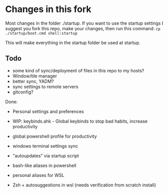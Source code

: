 # Changes in this fork

Most changes in the folder ./startup.
If you want to use the startup settings I suggest you fork this repo, make your changes, then run this command:
`cp ./startup/boot.cmd shell:startup`

This will make everything in the startup folder be used at startup.

## Todo

- some kind of sync/deployment of files in this repo to my hosts?
- Window/tile manager
- better sync, YADM?
- sync settings to remote servers
- gitconfig?

Done:

- Personal settings and preferences

- WIP: keybinds.ahk - Global keybinds to stop bad habits, increase productivity
- global powershell profile for productivity 
- windows terminal settings sync
- "autoupdates" via startup script
- bash-like aliases in powershell
- personal aliases for WSL
- Zsh + autosuggestions in wsl (needs verification from scratch install)